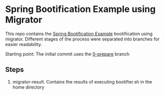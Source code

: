 # Spring Bootification Example using Migrator

This repo contains the [Spring Bootification Example](https://github.com/camposer/spring_bootification_example) bootification using migrator. Different stages of the process were separated into branches for easier readability.

Starting point: The initial commit uses the [0-prepare](https://github.com/camposer/spring_bootification_example/tree/0-prepare) branch

## Steps

1. migrator-result. Contains the results of executing bootifier.sh in the home directory
